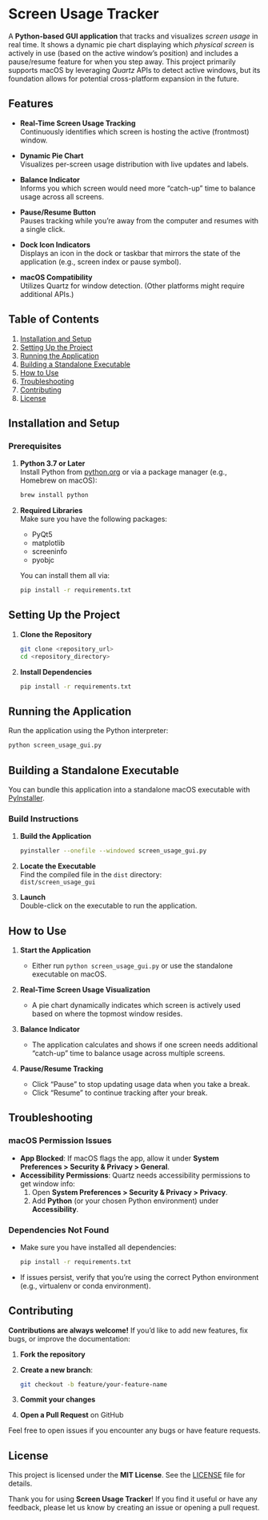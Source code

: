 # Screen Usage Tracker

A **Python-based GUI application** that tracks and visualizes *screen usage* in real time. It shows a dynamic pie chart displaying which *physical screen* is actively in use (based on the active window’s position) and includes a pause/resume feature for when you step away. This project primarily supports macOS by leveraging *Quartz* APIs to detect active windows, but its foundation allows for potential cross-platform expansion in the future.

## Features

- **Real-Time Screen Usage Tracking**  
  Continuously identifies which screen is hosting the active (frontmost) window.

- **Dynamic Pie Chart**  
  Visualizes per-screen usage distribution with live updates and labels.

- **Balance Indicator**  
  Informs you which screen would need more “catch-up” time to balance usage across all screens.

- **Pause/Resume Button**  
  Pauses tracking while you’re away from the computer and resumes with a single click.

- **Dock Icon Indicators**  
  Displays an icon in the dock or taskbar that mirrors the state of the application (e.g., screen index or pause symbol).

- **macOS Compatibility**  
  Utilizes Quartz for window detection. (Other platforms might require additional APIs.)

## Table of Contents

1. [Installation and Setup](#installation-and-setup)  
2. [Setting Up the Project](#setting-up-the-project)  
3. [Running the Application](#running-the-application)  
4. [Building a Standalone Executable](#building-a-standalone-executable)  
5. [How to Use](#how-to-use)  
6. [Troubleshooting](#troubleshooting)  
7. [Contributing](#contributing)  
8. [License](#license)

## Installation and Setup

### Prerequisites

1. **Python 3.7 or Later**  
   Install Python from [python.org](https://www.python.org/) or via a package manager (e.g., Homebrew on macOS):

   ```sh
   brew install python
   ```

2. **Required Libraries**  
   Make sure you have the following packages:
   - PyQt5
   - matplotlib
   - screeninfo
   - pyobjc

   You can install them all via:

   ```sh
   pip install -r requirements.txt
   ```

## Setting Up the Project

1. **Clone the Repository**  

   ```sh
   git clone <repository_url>
   cd <repository_directory>
   ```

2. **Install Dependencies**  

   ```sh
   pip install -r requirements.txt
   ```

## Running the Application

Run the application using the Python interpreter:

```sh
python screen_usage_gui.py
```

## Building a Standalone Executable

You can bundle this application into a standalone macOS executable with [PyInstaller](https://pyinstaller.org/en/stable/).

### Build Instructions

1. **Build the Application**  

   ```sh
   pyinstaller --onefile --windowed screen_usage_gui.py
   ```

2. **Locate the Executable**  
   Find the compiled file in the `dist` directory:  
   `dist/screen_usage_gui`
3. **Launch**  
   Double-click on the executable to run the application.

## How to Use

1. **Start the Application**  
   - Either run `python screen_usage_gui.py` or use the standalone executable on macOS.

2. **Real-Time Screen Usage Visualization**  
   - A pie chart dynamically indicates which screen is actively used based on where the topmost window resides.

3. **Balance Indicator**  
   - The application calculates and shows if one screen needs additional “catch-up” time to balance usage across multiple screens.

4. **Pause/Resume Tracking**  
   - Click “Pause” to stop updating usage data when you take a break.  
   - Click “Resume” to continue tracking after your break.

## Troubleshooting

### macOS Permission Issues

- **App Blocked**: If macOS flags the app, allow it under **System Preferences > Security & Privacy > General**.  
- **Accessibility Permissions**: Quartz needs accessibility permissions to get window info:
  1. Open **System Preferences > Security & Privacy > Privacy**.
  2. Add **Python** (or your chosen Python environment) under **Accessibility**.

### Dependencies Not Found

- Make sure you have installed all dependencies:

  ```sh
  pip install -r requirements.txt
  ```

- If issues persist, verify that you’re using the correct Python environment (e.g., virtualenv or conda environment).

## Contributing

**Contributions are always welcome!** If you’d like to add new features, fix bugs, or improve the documentation:

1. **Fork the repository**  
2. **Create a new branch**:  

   ```sh
   git checkout -b feature/your-feature-name
   ```

3. **Commit your changes**  
4. **Open a Pull Request** on GitHub

Feel free to open issues if you encounter any bugs or have feature requests.

## License

This project is licensed under the **MIT License**. See the [LICENSE](LICENSE) file for details.

Thank you for using **Screen Usage Tracker**! If you find it useful or have any feedback, please let us know by creating an issue or opening a pull request.
